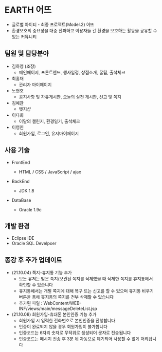 # EARTH 어뜨
  - 글로벌 아이티 - 최종 프로젝트(Model.2) 어뜨
  - 환경보호의 중요성을 대중 전파하고 이용자들 간 환경을 보호하는 활동을 공유할 수 있는 커뮤니티
  
## 팀원 및 담당분야
  - 김하영 (조장)
    - 메인페이지, 프론트엔드, 행사일정, 상점소개, 꿀팁, 출석체크
  - 최홍재
    - 관리자 마이페이지
  - 노현호
    - 공지사항 및 자유게시판, 오늘의 실천 게시판, 신고 및 쪽지
  - 김예찬
    - 뱃지샵
  - 이다희
    - 이달의 챌린지, 환경일기, 출석체크
  - 이영인
    - 회원가입, 로그인, 유저마이페이지

## 사용 기술
  - FrontEnd
    - HTML / CSS / JavaScript / ajax 
    
  - BackEnd
    - JDK 1.8
    
  - DataBase
    - Oracle 1.9c
   
## 개발 환경
  - Eclipse IDE
  - Oracle SQL Develpoer
  
## 종강 후 추가 업데이트
  - (21.10.04) 쪽지-휴지통 기능 추가
    - 모든 유저는 받은 쪽지/보관된 쪽지를 삭제했을 때 삭제한 쪽지를 휴지통에서 확인할 수 있습니다
    - 휴지통에서는 개별 쪽지에 대해 복구 또는 신고를 할 수 있으며 휴지통 비우기 버튼을 통해 휴지통의 쪽지를 전부 삭제할 수 있습니다
    - 추가된 파일 : WebContent/WEB-INF/views/main/messageDeleteList.jsp
  - (21.10.08) 회원가입-휴대폰 본인인증 기능 추가
    - 회원가입 시 입력한 전화번호로 본인인증을 진행합니다
    - 인증이 완료되지 않을 경우 회원가입이 불가합니다
    - 인증코드는 6자리 숫자로 무작위로 생성되어 문자로 전송됩니다
    - 인증코드는 메시지 전송 후 3분 뒤 자동으로 폐기되어 사용할 수 없게 처리됩니다
